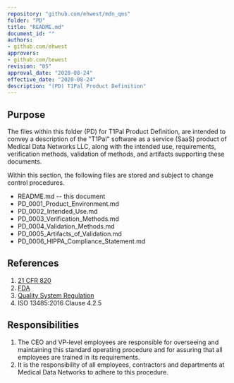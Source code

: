 ```yaml
---
repository: "github.com/ehwest/mdn_qms"
folder: "PD"
title: "README.md"
document_id: ""
authors:
- github.com/ehwest
approvers:
- github.com/bewest
revision: "05"
approval_date: "2020-08-24"
effective_date: "2020-08-24"
description: "(PD) T1Pal Product Definition"
---
```



## Purpose

The files within this folder (PD) for T1Pal Product Definition, are intended to convey
a description of the "T1Pal" software as a service (SaaS) product of Medical Data Networks LLC, along with the intended use, requirements, verification methods, validation of methods, and artifacts supporting these documents.

Within this section, the following files are stored and subject to change control procedures.

 + README.md -- this document
 + PD_0001_Product_Environment.md
 + PD_0002_Intended_Use.md
 + PD_0003_Verification_Methods.md
 + PD_0004_Validation_Methods.md
 + PD_0005_Artifacts_of_Validation.md
 + PD_0006_HIPPA_Compliance_Statement.md


## References

1. [21 CFR 820](https://www.accessdata.fda.gov/scripts/cdrh/cfdocs/cfcfr/CFRSearch.cfm?CFRPart=820&amp;showFR=1&amp;subpartNode=21:8.0.1.1.12.13)
2. [FDA](https://www.accessdata.fda.gov/scripts/cdrh/cfdocs/cfcfr/CFRSearch.cfm?CFRPart=820&amp;showFR=1&amp;subpartNode=21:8.0.1.1.12.13)
3.  [Quality System Regulation](https://www.accessdata.fda.gov/scripts/cdrh/cfdocs/cfcfr/CFRSearch.cfm?CFRPart=820&amp;showFR=1&amp;subpartNode=21:8.0.1.1.12.13)
4. ISO 13485:2016 Clause 4.2.5

## Responsibilities

1. The CEO and VP-level employees are responsible for overseeing and maintaining this standard operating procedure and for assuring that all employees are trained in its requirements.
2. It is the responsibility of all employees, contractors and departments at Medical Data Networks to adhere to this procedure.
